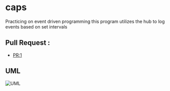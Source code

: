 # caps

Practicing on event driven programming this program utilizes the hub to log events based on set intervals


## Pull Request : 

* [PR:1](https://github.com/Mohammed-Awadallah/caps/pull/1)



 ## UML 
  
  ![UML](https://cdn.discordapp.com/attachments/933696699040407562/953920912577658920/mohammed-UML.png)
